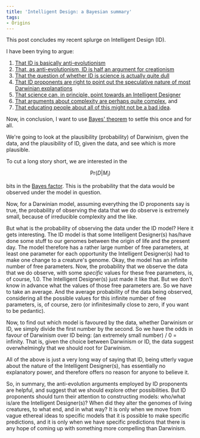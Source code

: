 ```yaml
---
title: 'Intelligent Design: a Bayesian summary'
tags:
- Origins
---
```

This post concludes my recent splurge on Intelligent Design (ID).

I have been trying to argue:

1. <a href="/2010/11/23/michael-behe-what-is-intelligent-design/">That ID is basically anti-evolutionism</a>
1. <a href="/2010/11/23/is-intelligent-design-creationism/">That, as anti-evolutionism, ID is half an argument for creationism</a>
1. <a href="/2010/11/23/is-intelligent-design-science/">That the question of whether ID is science is actually quite dull</a>
1. <a href="/2010/11/24/darwinian-speculations/">That ID proponents are right to point out the speculative nature of most Darwinian explanations</a>
1. <a href="/2010/11/24/can-science-point-to-an-intelligent-designer/">That science can, in principle, point towards an Intelligent Designer</a>
1. <a href="/2010/11/24/complexity-and-design/">That arguments about complexity are perhaps quite complex</a>, and
1. <a href="/2010/11/24/should-intelligent-design-be-taught-in-schools/">That educating people about all of this might not be a bad idea</a>.

Now, in conclusion, I want to use <a href="http://en.wikipedia.org/wiki/Bayes_theorem">Bayes' theorem</a> to settle this once and for all.

We're going to look at the plausibility (probability) of Darwinism, given the data, and the plausibility of ID, given the data, and see which is more plausible.

To cut a long story short, we are interested in the

$$\mathrm{Pr}(D|M_i)$$

bits in the <a href="http://en.wikipedia.org/wiki/Bayes_factor">Bayes factor</a>. This is the probability that the data would be observed under the model in question.

Now, for a Darwinian model, assuming everything the ID proponents say is true, the probability of observing the data that we do observe is extremely small, because of irreducible complexity and the like.

But what is the probability of observing the data under the ID model? Here it gets interesting. The ID model is that some Intelligent Designer(s) has/have done some stuff to our genomes between the origin of life and the present day. The model therefore has a rather large number of free parameters, at least one parameter for each opportunity the Intelligent Designer(s) had to make one change to a creature's genome. Okay, the model has an infinite number of free parameters. Now, the probability that we observe the data that we do observe, with some <em>specific</em> values for these free parameters, is, of course, 1.0. The Intelligent Designer(s) just made it like that. But we don't know in advance what the values of those free parameters are. So we have to take an average. And the average probability of the data being observed, considering all the possible values for this infinite number of free parameters, is, of course, zero (or infinitesimally close to zero, if you want to be pedantic).

Now, to find out which model is favoured by the data, whether Darwinism or ID, we simply divide the first number by the second. So we have the odds in favour of Darwinism over ID being: (an extremely small number) / 0 = infinity. That is, given the choice between Darwinism or ID, the data suggest overwhelmingly that we should root for Darwinism.

All of the above is just a very long way of saying that ID, being utterly vague about the nature of the Intelligent Designer(s), has essentially no explanatory power, and therefore offers no reason for anyone to believe it.

So, in summary, the anti-evolution arguments employed by ID proponents are helpful, and suggest that we should explore other possibilities. But ID proponents should turn their attention to constructing models: who/what is/are the Intelligent Designer(s)? When did they alter the genomes of living creatures, to what end, and in what way? It is only when we move from vague ethereal ideas to specific models that it is possible to make specific predictions, and it is only when we have specific predictions that there is any hope of coming up with something more compelling than Darwinism.
